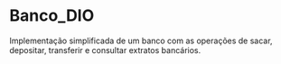 # Banco_DIO
Implementação simplificada de um banco com as operações de sacar, depositar, transferir e consultar extratos bancários.
